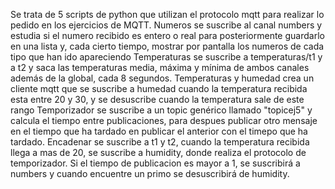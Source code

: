 Se trata de 5 scripts de python que utilizan el protocolo mqtt para realizar lo pedido en los ejercicios de MQTT.
Numeros se suscribe al canal numbers y estudia si el numero recibido es entero o real para posteriormente guardarlo en una lista y, cada cierto tiempo, mostrar por pantalla los numeros de cada tipo que han ido apareciendo
Temperaturas se suscribe a temperaturas/t1 y a t2 y saca las temperaturas media, máxima y mínima de ambos canales además de la global, cada 8 segundos.
Temperaturas y humedad crea un cliente mqtt que se suscribe a humedad cuando la temperatura recibida esta entre 20 y 30, y se desuscribe cuando la temperatura sale de este rango
Temporizador se suscribe a un topic genérico llamado "topicej5" y calcula el tiempo entre publicaciones, para despues publicar otro mensaje en el tiempo que ha tardado en publicar el anterior con el timepo que ha tardado.
Encadenar se suscribe a t1 y t2, cuando la temperatura recibida llega a mas de 20, se suscribe a humidity, donde realiza el protocolo de temporizador. Si el tiempo de publicacion es mayor a 1, se suscribirá 
a numbers y cuando encuentre un primo se desuscribirá de humidity.
